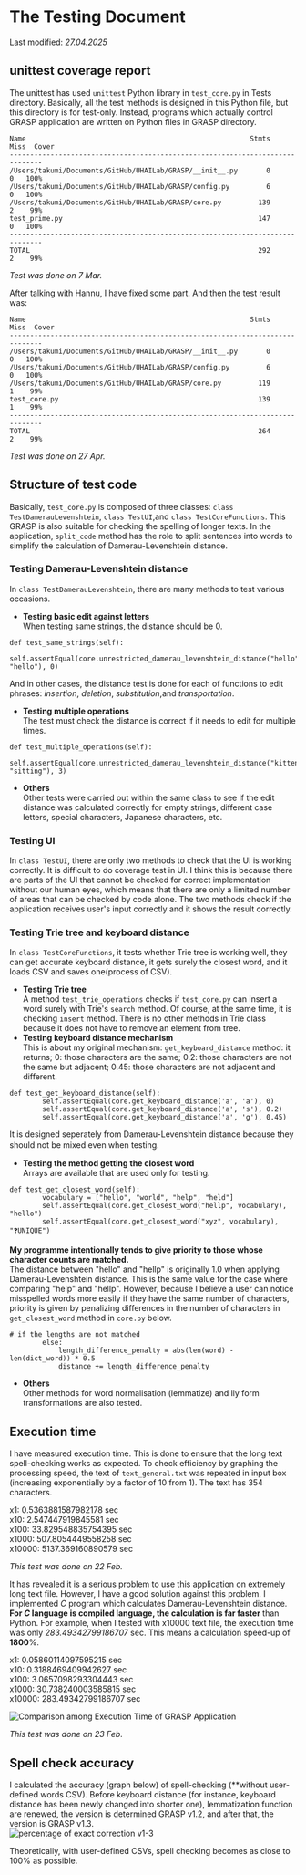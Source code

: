 # The Testing Document
Last modified: *27.04.2025*

## unittest coverage report
The unittest has used ```unittest``` Python library in ```test_core.py``` in Tests directory. Basically, all the test methods is designed in this Python file, but this directory is for test-only. Instead, programs which actually control GRASP application are written on Python files in GRASP directory.

```
Name                                                       Stmts   Miss  Cover
------------------------------------------------------------------------------
/Users/takumi/Documents/GitHub/UHAILab/GRASP/__init__.py       0      0   100%
/Users/takumi/Documents/GitHub/UHAILab/GRASP/config.py         6      0   100%
/Users/takumi/Documents/GitHub/UHAILab/GRASP/core.py         139      2    99%
test_prime.py                                                147      0   100%
------------------------------------------------------------------------------
TOTAL                                                        292      2    99%
``` 

*Test was done on 7 Mar.*  

After talking with Hannu, I have fixed some part. And then the test result was:
```
Name                                                       Stmts   Miss  Cover
------------------------------------------------------------------------------
/Users/takumi/Documents/GitHub/UHAILab/GRASP/__init__.py       0      0   100%
/Users/takumi/Documents/GitHub/UHAILab/GRASP/config.py         6      0   100%
/Users/takumi/Documents/GitHub/UHAILab/GRASP/core.py         119      1    99%
test_core.py                                                 139      1    99%
------------------------------------------------------------------------------
TOTAL                                                        264      2    99%
```

*Test was done on 27 Apr.*  

## Structure of test code
Basically, ```test_core.py``` is composed of three classes: `class TestDamerauLevenshtein`, `class TestUI`,and `class TestCoreFunctions`. This GRASP is also suitable for checking the spelling of longer texts. In the application, `split_code` method has the role to split sentences into words to simplify the calculation of Damerau-Levenshtein distance.  
### Testing Damerau-Levenshtein distance
In `class TestDamerauLevenshtein`, there are many methods to test various occasions.  
- **Testing basic edit against letters**  
When testing same strings, the distance should be 0.  
``` 
def test_same_strings(self):
        self.assertEqual(core.unrestricted_damerau_levenshtein_distance("hello", "hello"), 0)
``` 
And in other cases, the distance test is done for each of functions to edit phrases: *insertion*, *deletion*, *substitution*,and *transportation*.  
- **Testing multiple operations**  
The test must check the distance is correct if it needs to edit for multiple times.   
```
def test_multiple_operations(self):
        self.assertEqual(core.unrestricted_damerau_levenshtein_distance("kitten", "sitting"), 3)
```  
- **Others**  
Other tests were carried out within the same class to see if the edit distance was calculated correctly for empty strings, different case letters, special characters, Japanese characters, etc.  

### Testing UI
In `class TestUI`, there are only two methods to check that the UI is working correctly. It is difficult to do coverage test in UI. I think this is because there are parts of the UI that cannot be checked for correct implementation without our human eyes, which means that there are only a limited number of areas that can be checked by code alone. The two methods check if the application receives user's input correctly and it shows the result correctly.  

### Testing Trie tree and keyboard distance
In `class TestCoreFunctions`, it tests whether Trie tree is working well, they can get accurate keyboard distance, it gets surely the closest word, and it loads CSV and saves one(process of CSV).  
- **Testing Trie tree**  
A method `test_trie_operations` checks if `test_core.py` can insert a word surely with Trie's `search` method. Of course, at the same time, it is checking `insert` method. There is no other methods in Trie class because it does not have to remove an element from tree.
- **Testing keyboard distance mechanism**  
This is about my original mechanism: `get_keyboard_distance` method: it returns; 0: those characters are the same; 0.2: those characters are not the same but adjacent; 0.45: those characters are not adjacent and different.  
```
def test_get_keyboard_distance(self):
        self.assertEqual(core.get_keyboard_distance('a', 'a'), 0)
        self.assertEqual(core.get_keyboard_distance('a', 's'), 0.2)
        self.assertEqual(core.get_keyboard_distance('a', 'g'), 0.45)
```
It is designed seperately from Damerau-Levenshtein distance because they should not be mixed even when testing.　　
- **Testing the method getting the closest word**  
Arrays are available that are used only for testing.
```
def test_get_closest_word(self):
        vocabulary = ["hello", "world", "help", "held"]
        self.assertEqual(core.get_closest_word("hellp", vocabulary), "hello")
        self.assertEqual(core.get_closest_word("xyz", vocabulary), "❓UNIQUE")
```
**My programme intentionally tends to give priority to those whose character counts are matched.**  
The distance between "hello" and "hellp" is originally 1.0 when applying Damerau-Levenshtein distance. This is the same value for the case where comparing "help" and "hellp". However, because I believe a user can notice misspelled words more easily if they have the same number of characters, priority is given by penalizing differences in the number of characters in `get_closest_word` method in `core.py` below.
```
# if the lengths are not matched
        else:
            length_difference_penalty = abs(len(word) - len(dict_word)) * 0.5
            distance += length_difference_penalty
```  
- **Others**  
Other methods for word normalisation (lemmatize) and lly form transformations are also tested.  

## Execution time
I have measured execution time. This is done to ensure that the long text spell-checking works as expected. To check efficiency by graphing the processing speed, the text of `text_general.txt` was repeated in input box (increasing exponentially by a factor of 10 from 1). The text has 354 characters.   

x1: 0.5363881587982178 sec  
x10: 2.547447919845581 sec  
x100: 33.829548835754395 sec  
x1000: 507.8054449558258 sec  
x10000: 5137.369160890579 sec  

*This test was done on 22 Feb.*  

It has revealed it is a serious problem to use this application on extremely long text file. However, I have a good solution against this problem. I implemented *C* program which calculates Damerau-Levenshtein distance. **For *C* language is compiled language, the calculation is far faster** than Python. For example, when I tested with x10000 text file, the execution time was only *283.49342799186707* sec. This means a calculation speed-up of **1800**%.  

x1: 0.05860114097595215 sec  
x10: 0.3188469409942627 sec  
x100: 3.0657098293304443 sec  
x1000: 30.738240003585815 sec  
x10000: 283.49342799186707 sec  

![Comparison among Execution Time of GRASP Application ](https://github.com/user-attachments/assets/6e2e8b19-e8e1-4364-9ce1-10ba6928e5bb)  

*This test was done on 23 Feb.*  

## Spell check accuracy
I calculated the accuracy (graph below) of spell-checking (**without user-defined words CSV).  Before keyboard distance (for instance, keyboard distance has been newly changed into shorter one), lemmatization function are renewed, the version is determined GRASP v1.2, and after that, the version is GRASP v1.3.  
![percentage of exact correction v1-3](https://github.com/user-attachments/assets/83c22e01-487e-4dc5-b06f-e6c04229c8f0)  

Theoretically, with user-defined CSVs, spell checking becomes as close to 100% as possible.
